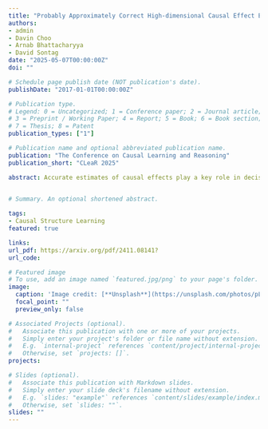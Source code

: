 ```yaml
---
title: "Probably Approximately Correct High-dimensional Causal Effect Estimation Given a Valid Adjustment Set"
authors:
- admin
- Davin Choo
- Arnab Bhattacharyya
- David Sontag
date: "2025-05-07T00:00:00Z"
doi: ""

# Schedule page publish date (NOT publication's date).
publishDate: "2017-01-01T00:00:00Z"

# Publication type.
# Legend: 0 = Uncategorized; 1 = Conference paper; 2 = Journal article;
# 3 = Preprint / Working Paper; 4 = Report; 5 = Book; 6 = Book section;
# 7 = Thesis; 8 = Patent
publication_types: ["1"]

# Publication name and optional abbreviated publication name.
publication: "The Conference on Causal Learning and Reasoning"
publication_short: "CLeaR 2025"

abstract: Accurate estimates of causal effects play a key role in decision-making across applications such as healthcare, economics, and operations. In the absence of randomized experiments, a common approach to estimating causal effects uses *covariate adjustment*. In this paper, we study covariate adjustment for discrete distributions from the PAC learning perspective, assuming knowledge of a valid adjustment set $\bZ$, which might be high-dimensional. Our first main result PAC-bounds the estimation error of covariate adjustment by a term that is exponential in the size of the adjustment set; it is known that such a dependency is unavoidable even if one only aims to minimize the mean squared error. Motivated by this result, we introduce the notion of an \emph{$\eps$-Markov blanket}, give bounds on the misspecification error of using such a set for covariate adjustment, and provide an algorithm for $\eps$-Markov blanket discovery; our second main result upper bounds the sample complexity of this algorithm. Furthermore, we provide a misspecification error bound and a constraint-based algorithm that allow us to go beyond $\eps$-Markov blankets to even smaller adjustment sets. Our third main result upper bounds the sample complexity of this algorithm, and our final result combines the first three into an overall PAC bound. Altogether, our results highlight that one does not need to perfectly recover causal structure in order to ensure accurate estimates of causal effects.
 

# Summary. An optional shortened abstract.

tags:
- Causal Structure Learning 
featured: true

links:
url_pdf: https://arxiv.org/pdf/2411.08141?
url_code: 

# Featured image
# To use, add an image named `featured.jpg/png` to your page's folder. 
image:
  caption: 'Image credit: [**Unsplash**](https://unsplash.com/photos/pLCdAaMFLTE)'
  focal_point: ""
  preview_only: false

# Associated Projects (optional).
#   Associate this publication with one or more of your projects.
#   Simply enter your project's folder or file name without extension.
#   E.g. `internal-project` references `content/project/internal-project/index.md`.
#   Otherwise, set `projects: []`.
projects:

# Slides (optional).
#   Associate this publication with Markdown slides.
#   Simply enter your slide deck's filename without extension.
#   E.g. `slides: "example"` references `content/slides/example/index.md`.
#   Otherwise, set `slides: ""`.
slides: ""
---
```


